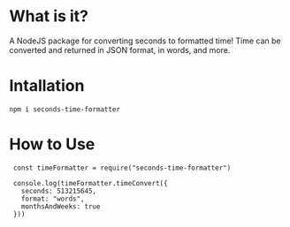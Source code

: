 # What is it?
 A NodeJS package for converting seconds to formatted time!
 Time can be converted and returned in JSON format, in words, and more.

# Intallation
 `npm i seconds-time-formatter`

# How to Use
 ```
  const timeFormatter = require("seconds-time-formatter")

  console.log(timeFormatter.timeConvert({
    seconds: 513215645,
    format: "words",
    monthsAndWeeks: true
  }))
 ```
